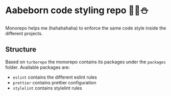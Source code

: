 # Aabeborn code styling repo :nail_care::cop::snowman:

Monorepo helps me (hahahahaha) to enforce the same code style inside the different projects.

## Structure

Based on `turborepo` the monorepo contains its packages under the `packages` folder.
Available packages are: 
- `eslint` contains the different eslint rules
- `prettier` contains prettier configuration
- `stylelint` contains stylelint rules 
